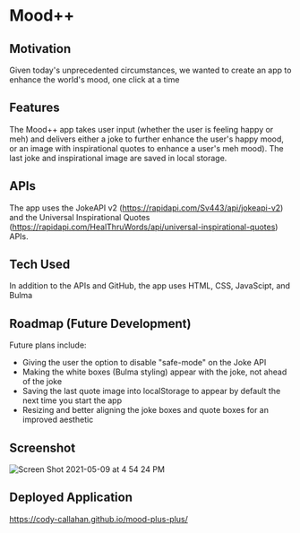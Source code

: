 # Mood++

## Motivation
Given today's unprecedented circumstances, we wanted to create an app to enhance the world's mood, one click at a time

## Features
The Mood++ app takes user input (whether the user is feeling happy or meh) and delivers either a joke to further enhance the user's happy mood, or an image with inspirational quotes to enhance a user's meh mood). The last joke and inspirational image are saved in local storage.

## APIs
The app uses the JokeAPI v2 (https://rapidapi.com/Sv443/api/jokeapi-v2) and the Universal Inspirational Quotes (https://rapidapi.com/HealThruWords/api/universal-inspirational-quotes) APIs.

## Tech Used
In addition to the APIs and GitHub, the app uses HTML, CSS, JavaScipt, and Bulma

## Roadmap (Future Development)
Future plans include:
* Giving the user the option to disable "safe-mode" on the Joke API
* Making the white boxes (Bulma styling) appear with the joke, not ahead of the joke
* Saving the last quote image into localStorage to appear by default the next time you start the app
* Resizing and better aligning the joke boxes and quote boxes for an improved aesthetic

## Screenshot
![Screen Shot 2021-05-09 at 4 54 24 PM](https://user-images.githubusercontent.com/79061264/117591047-52eb0500-b0e7-11eb-888c-ce31547757b9.png)

## Deployed Application
https://cody-callahan.github.io/mood-plus-plus/

